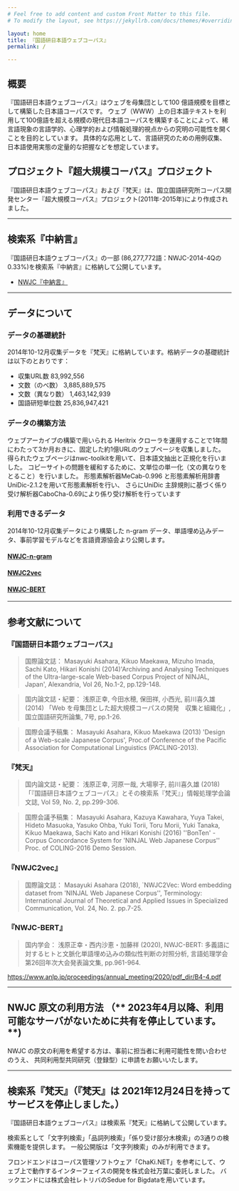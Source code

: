```yaml
---
# Feel free to add content and custom Front Matter to this file.
# To modify the layout, see https://jekyllrb.com/docs/themes/#overriding-theme-defaults

layout: home
title: 『国語研日本語ウェブコーパス』
permalink: /

---
```

## 概要
『国語研日本語ウェブコーパス』はウェブを母集団として100 億語規模を目標として構築した日本語コーパスです。 ウェブ（WWW）上の日本語テキストを利用して100億語を超える規模の現代日本語コーパスを構築することによって、稀言語現象の言語学的、心理学的および情報処理的視点からの究明の可能性を開くことを目的としています。 具体的な応用として、言語研究のための用例収集、日本語使用実態の定量的な把握などを想定しています。

## プロジェクト『超大規模コーパス』プロジェクト
『国語研日本語ウェブコーパス』および『梵天』は、国立国語研究所コーパス開発センター『超大規模コーパス』プロジェクト(2011年-2015年)により作成されました。

---
## 検索系『中納言』
『国語研日本語ウェブコーパス』の一部 (86,277,772語：NWJC-2014-4Qの0.33%)を検索系『中納言』に格納して公開しています。

- [NWJC『中納言』](https://chunagon.ninjal.ac.jp/nwjc/search)


___

## データについて

### データの基礎統計

2014年10-12月収集データを『梵天』に格納しています。格納データの基礎統計は以下のとおりです：

- 収集URL数	83,992,556
- 文数（のべ数）	3,885,889,575
- 文数（異なり数）	1,463,142,939
- 国語研短単位数	25,836,947,421

### データの構築方法

ウェブアーカイブの構築で用いられる Heritrix クローラを運用することで1年間にわたって3か月おきに、固定した約1億URLのウェブページを収集しました。 得られたウェブページはnwc-toolkitを用いて、日本語文抽出と正規化を行いました。 コピーサイトの問題を緩和するために、文単位の単一化（文の異なりをとること）を行いました。 形態素解析器MeCab-0.996 と形態素解析用辞書UniDic-2.1.2を用いて形態素解析を行い、 さらにUniDic 主辞規則に基づく係り受け解析器CaboCha-0.69により係り受け解析を行っています

### 利用できるデータ

2014年10-12月収集データにより構築した n-gram データ、単語埋め込みデータ、事前学習モデルなどを言語資源協会より公開します。

#### [NWJC-n-gram](https://github.com/masayu-a/NWJC/tree/master/NWJC-n-gram)

#### [NWJC2vec](https://github.com/masayu-a/NWJC/tree/master/NWJC2vec)

#### [NWJC-BERT](https://github.com/masayu-a/NWJC/tree/master/NWJC-BERT)

___

## 参考文献について

### 『国語研日本語ウェブコーパス』
> 国際論文誌： Masayuki Asahara, Kikuo Maekawa, Mizuho Imada, Sachi Kato, Hikari Konishi (2014)'Archiving and Analysing Techniques of the Ultra-large-scale Web-based Corpus Project of NINJAL, Japan', Alexandria, Vol 26, No.1-2, pp.129-148.

> 国内論文誌・紀要： 浅原正幸, 今田水穂, 保田祥, 小西光, 前川喜久雄 (2014) 「Web を母集団とした超大規模コーパスの開発　収集と組織化」, 国立国語研究所論集, 7号, pp.1-26.

> 国際会議予稿集： Masayuki Asahara, Kikuo Maekawa (2013) 'Design of a Web-scale Japanese Corpus', Proc.of Conference of the Pacific Association for Computational Linguistics (PACLING-2013).

### 『梵天』
> 国内論文誌・紀要： 浅原正幸, 河原一哉, 大場寧子, 前川喜久雄 (2018) 「『国語研日本語ウェブコーパス』とその検索系『梵天』」情報処理学会論文誌, Vol 59, No. 2, pp.299-306.

> 国際会議予稿集： Masayuki Asahara, Kazuya Kawahara, Yuya Takei, Hideto Masuoka, Yasuko Ohba, Yuki Torii, Toru Morii, Yuki Tanaka, Kikuo Maekawa, Sachi Kato and Hikari Konishi (2016) ''BonTen' - Corpus Concordance System for 'NINJAL Web Japanese Corpus'' Proc. of COLING-2016 Demo Session.

### 『NWJC2vec』
> 国際論文誌： Masayuki Asahara (2018), `NWJC2Vec: Word embedding dataset from 'NINJAL Web Japanese Corpus'', Terminology: International Journal of Theoretical and Applied Issues in Specialized Communication, Vol. 24, No. 2. pp.7-25.

### 『NWJC-BERT』

> 国内学会： 浅原正幸・西内沙恵・加藤祥 (2020), NWJC-BERT: 多義語に対するヒトと文脈化単語埋め込みの類似性判断の対照分析, 言語処理学会第26回年次大会発表論文集, pp.961-964.

https://www.anlp.jp/proceedings/annual_meeting/2020/pdf_dir/B4-4.pdf

___

## NWJC 原文の利用方法 （** 2023年4月以降、利用可能なサーバがないために共有を停止しています。**)

NWJC の原文の利用を希望する方は、事前に担当者に利用可能性を問い合わせのうえ、
共同利用型共同研究（登録型）に申請をお願いいたします。

___

## 検索系『梵天』（**『梵天』は 2021年12月24日を持ってサービスを停止しました。**）

『国語研日本語ウェブコーパス』は検索系『梵天』に格納して公開しています。

検索系として「文字列検索」「品詞列検索」「係り受け部分木検索」の3通りの検索機能を提供します。 一般公開版は「文字列検索」のみが利用できます。

フロンドエンドはコーパス管理ソフトウェア「ChaKi.NET」を参考にして、ウェブ上で動作するインターフェイスの開発を株式会社万葉に委託しました。 バックエンドには株式会社レトリバのSedue for Bigdataを用いています。


